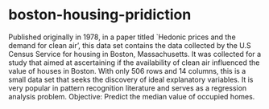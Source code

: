 # boston-housing-pridiction
Published originally in 1978, in a paper titled `Hedonic prices and the demand for clean air’, this data set contains the data collected by the U.S Census Service for housing in Boston, Massachusetts. It was collected for a study that aimed at ascertaining if the availability of clean air influenced the value of houses in Boston. With only 506 rows and 14 columns, this is a small data set that seeks the discovery of ideal explanatory variables. It is very popular in pattern recognition literature and serves as a regression analysis problem. Objective: Predict the median value of occupied homes.
